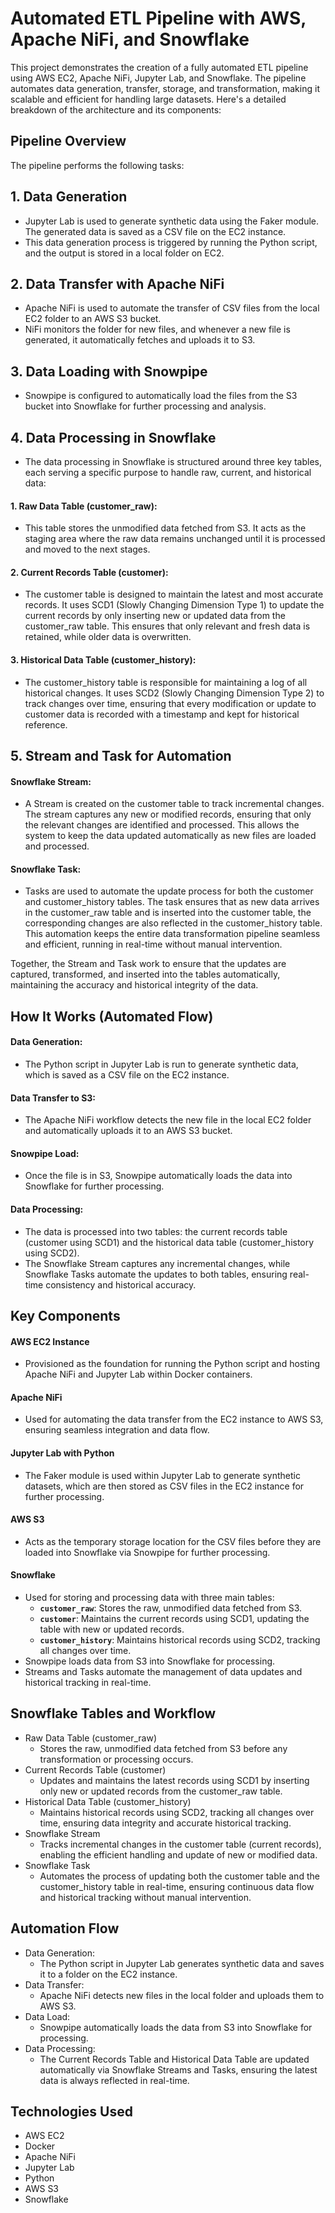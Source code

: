 # Automated ETL Pipeline with AWS, Apache NiFi, and Snowflake
This project demonstrates the creation of a fully automated ETL pipeline using AWS EC2, Apache NiFi, Jupyter Lab, and Snowflake. The pipeline automates data generation, transfer, storage, and transformation, making it scalable and efficient for handling large datasets. Here's a detailed breakdown of the architecture and its components:

## Pipeline Overview
The pipeline performs the following tasks:

## 1. Data Generation
- Jupyter Lab is used to generate synthetic data using the Faker module. The generated data is saved as a CSV file on the EC2 instance.
- This data generation process is triggered by running the Python script, and the output is stored in a local folder on EC2.
## 2. Data Transfer with Apache NiFi
- Apache NiFi is used to automate the transfer of CSV files from the local EC2 folder to an AWS S3 bucket.
- NiFi monitors the folder for new files, and whenever a new file is generated, it automatically fetches and uploads it to S3.
## 3. Data Loading with Snowpipe
- Snowpipe is configured to automatically load the files from the S3 bucket into Snowflake for further processing and analysis.
## 4. Data Processing in Snowflake
- The data processing in Snowflake is structured around three key tables, each serving a specific purpose to handle raw, current, and historical data:
#### 1. Raw Data Table (customer_raw):
- This table stores the unmodified data fetched from S3. It acts as the staging area where the raw data remains unchanged until it is processed and moved to the next stages.
#### 2. Current Records Table (customer):
- The customer table is designed to maintain the latest and most accurate records. It uses SCD1 (Slowly Changing Dimension Type 1) to update the current records by only inserting new or updated data from the customer_raw table. This ensures that only relevant and fresh data is retained, while older data is overwritten.
#### 3. Historical Data Table (customer_history):
- The customer_history table is responsible for maintaining a log of all historical changes. It uses SCD2 (Slowly Changing Dimension Type 2) to track changes over time, ensuring that every modification or update to customer data is recorded with a timestamp and kept for historical reference.

## 5. Stream and Task for Automation
#### Snowflake Stream:
- A Stream is created on the customer table to track incremental changes. The stream captures any new or modified records, ensuring that only the relevant changes are identified and processed. This allows the system to keep the data updated automatically as new files are loaded and processed.
#### Snowflake Task:
- Tasks are used to automate the update process for both the customer and customer_history tables. The task ensures that as new data arrives in the customer_raw table and is inserted into the customer table, the corresponding changes are also reflected in the customer_history table. This automation keeps the entire data transformation pipeline seamless and efficient, running in real-time without manual intervention.

Together, the Stream and Task work to ensure that the updates are captured, transformed, and inserted into the tables automatically, maintaining the accuracy and historical integrity of the data.

## How It Works (Automated Flow)
#### Data Generation:
- The Python script in Jupyter Lab is run to generate synthetic data, which is saved as a CSV file on the EC2 instance.
#### Data Transfer to S3:
- The Apache NiFi workflow detects the new file in the local EC2 folder and automatically uploads it to an AWS S3 bucket.
#### Snowpipe Load:
- Once the file is in S3, Snowpipe automatically loads the data into Snowflake for further processing.
#### Data Processing:
- The data is processed into two tables: the current records table (customer using SCD1) and the historical data table (customer_history using SCD2).
- The Snowflake Stream captures any incremental changes, while Snowflake Tasks automate the updates to both tables, ensuring real-time consistency and historical accuracy.

## Key Components
  #### AWS EC2 Instance
  - Provisioned as the foundation for running the Python script and hosting Apache NiFi and Jupyter Lab within Docker containers.
  #### Apache NiFi
  - Used for automating the data transfer from the EC2 instance to AWS S3, ensuring seamless integration and data flow.
  #### Jupyter Lab with Python
  - The Faker module is used within Jupyter Lab to generate synthetic datasets, which are then stored as CSV files in the EC2 instance for further processing.
  #### AWS S3
  - Acts as the temporary storage location for the CSV files before they are loaded into Snowflake via Snowpipe for further processing.
  #### Snowflake
  - Used for storing and processing data with three main tables: 
    - **`customer_raw`**: Stores the raw, unmodified data fetched from S3.
    - **`customer`**: Maintains the current records using SCD1, updating the table with new or updated records.
    - **`customer_history`**: Maintains historical records using SCD2, tracking all changes over time.
  - Snowpipe loads data from S3 into Snowflake for processing.
  - Streams and Tasks automate the management of data updates and historical tracking in real-time.

## Snowflake Tables and Workflow
- Raw Data Table (customer_raw)
	- Stores the raw, unmodified data fetched from S3 before any transformation or processing occurs.
- Current Records Table (customer)
	- Updates and maintains the latest records using SCD1 by inserting only new or updated records from the customer_raw table.
- Historical Data Table (customer_history)
	- Maintains historical records using SCD2, tracking all changes over time, ensuring data integrity and accurate historical tracking.
- Snowflake Stream
	- Tracks incremental changes in the customer table (current records), enabling the efficient handling and update of new or modified data.
- Snowflake Task
	- Automates the process of updating both the customer table and the customer_history table in real-time, ensuring continuous data flow and historical tracking without manual intervention.

## Automation Flow
- Data Generation:
	- The Python script in Jupyter Lab generates synthetic data and saves it to a folder on the EC2 instance.
- Data Transfer:
	- Apache NiFi detects new files in the local folder and uploads them to AWS S3.
- Data Load:
	- Snowpipe automatically loads the data from S3 into Snowflake for processing.
- Data Processing:
	- The Current Records Table and Historical Data Table are updated automatically via Snowflake Streams and Tasks, ensuring the latest data is always reflected in real-time.

## Technologies Used
- AWS EC2
- Docker
- Apache NiFi
- Jupyter Lab
- Python
- AWS S3
- Snowflake







